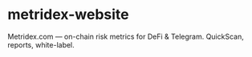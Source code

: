 # metridex-website
Metridex.com — on-chain risk metrics for DeFi &amp; Telegram. QuickScan, reports, white-label.
